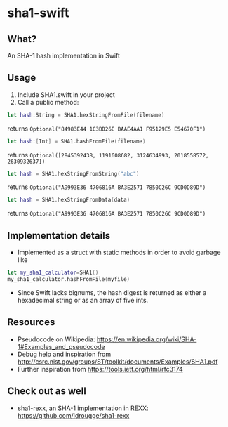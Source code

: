 # sha1-swift

## What? ##
An SHA-1 hash implementation in Swift

## Usage ##
1. Include SHA1.swift in your project
2. Call a public method:
  ```swift
  let hash:String = SHA1.hexStringFromFile(filename)
  ```
  returns `Optional("84983E44 1C3BD26E BAAE4AA1 F95129E5 E54670F1")`
  
  
  ```swift
  let hash:[Int] = SHA1.hashFromFile(filename)
  ```
  returns `Optional([2845392438, 1191608682, 3124634993, 2018558572, 2630932637])`
  
  ```swift
  let hash = SHA1.hexStringFromString("abc")
  ```
  returns `Optional("A9993E36 4706816A BA3E2571 7850C26C 9CD0D89D")`
  
  ```swift
  let hash = SHA1.hexStringFromData(data)
  ```
  returns `Optional("A9993E36 4706816A BA3E2571 7850C26C 9CD0D89D")`
  
## Implementation details ##
* Implemented as a struct with static methods in order to avoid garbage like 
```swift
let my_sha1_calculator=SHA1()
my_sha1_calculator.hashFromFile(myfile)
```
* Since Swift lacks bignums, the hash digest is returned as either a hexadecimal string or as an array of five ints.

## Resources ##
* Pseudocode on Wikipedia: https://en.wikipedia.org/wiki/SHA-1#Examples_and_pseudocode
* Debug help and inspiration from http://csrc.nist.gov/groups/ST/toolkit/documents/Examples/SHA1.pdf
* Further inspiration from https://tools.ietf.org/html/rfc3174

## Check out as well ##
* sha1-rexx, an SHA-1 implementation in REXX: https://github.com/idrougge/sha1-rexx

